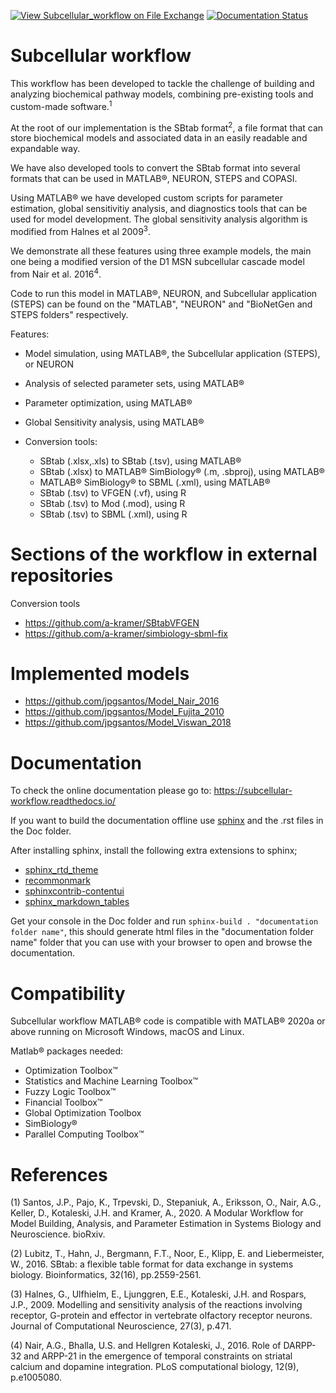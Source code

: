 [![View Subcellular_workflow on File Exchange](https://www.mathworks.com/matlabcentral/images/matlab-file-exchange.svg)](https://se.mathworks.com/matlabcentral/fileexchange/89293-subcellular_workflow) [![Documentation Status](https://readthedocs.org/projects/subcellular-workflow/badge/?version=latest)](https://subcellular-workflow.readthedocs.io/en/latest/?badge=latest)

Subcellular workflow
====================

This workflow has been developed to tackle the challenge of building and analyzing biochemical pathway models, combining pre-existing tools and custom-made software.<sup>1</sup>

At the root of our implementation is the SBtab format<sup>2</sup>, a file format that can store biochemical models and associated data in an easily readable and expandable way.

We have also developed tools to convert the SBtab format into several formats that can be used in MATLAB&reg;, NEURON, STEPS and COPASI.

Using MATLAB&reg; we have developed custom scripts for parameter estimation, global sensitivitiy analysis, and diagnostics tools that can be used for model development. The global sensitivity analysis algorithm is modified from Halnes et al 2009<sup>3</sup>.


We demonstrate all these features using three example models, the main one being a modified version of the D1 MSN subcellular cascade model from Nair et al. 2016<sup>4</sup>.

Code to run this model in MATLAB&reg;, NEURON, and Subcellular application (STEPS) can be found on the "MATLAB", "NEURON" and "BioNetGen and STEPS folders" respectively.

Features:

* Model simulation, using MATLAB&reg;,  the Subcellular application (STEPS), or NEURON
* Analysis of selected parameter sets, using MATLAB&reg;
* Parameter optimization, using MATLAB&reg;
* Global Sensitivity analysis, using MATLAB&reg;
* Conversion tools:

  * SBtab (.xlsx,.xls) to SBtab (.tsv), using MATLAB&reg;
  * SBtab (.xlsx) to MATLAB&reg; SimBiology&reg; (.m, .sbproj), using MATLAB&reg;
  * MATLAB&reg; SimBiology&reg; to SBML (.xml), using MATLAB&reg;
  * SBtab (.tsv) to VFGEN (.vf), using R
  * SBtab (.tsv) to Mod (.mod), using R
  * SBtab (.tsv) to SBML (.xml), using R
  
# Sections of the workflow in external repositories

Conversion tools

* https://github.com/a-kramer/SBtabVFGEN
* https://github.com/a-kramer/simbiology-sbml-fix

# Implemented models

* https://github.com/jpgsantos/Model_Nair_2016
* https://github.com/jpgsantos/Model_Fujita_2010
* https://github.com/jpgsantos/Model_Viswan_2018

# Documentation

To check the online documentation please go to: https://subcellular-workflow.readthedocs.io/

If you want to build the documentation offline use [sphinx](https://www.sphinx-doc.org/en/master/) and the .rst files in the Doc folder.

After installing sphinx, install the following extra extensions to sphinx;

* [sphinx_rtd_theme](https://pypi.org/project/sphinx-rtd-theme/)
* [recommonmark](https://recommonmark.readthedocs.io/)
* [sphinxcontrib-contentui](https://sphinxcontrib-contentui.readthedocs.io/en/latest/installation.html)
* [sphinx_markdown_tables](https://pypi.org/project/sphinx-markdown-tables/)

Get your console in the Doc folder and run `sphinx-build . "documentation folder name"`, this should generate html files in the "documentation folder name" folder that you can use with your browser to open and browse the documentation.

# Compatibility

Subcellular workflow MATLAB&reg; code is compatible with MATLAB&reg; 2020a or above running on Microsoft Windows, macOS and Linux.

Matlab&reg; packages needed:

  * Optimization Toolbox&trade;
  * Statistics and Machine Learning Toolbox&trade;
  * Fuzzy Logic Toolbox&trade;
  * Financial Toolbox&trade;
  * Global Optimization Toolbox
  * SimBiology&reg;
  * Parallel Computing Toolbox&trade;

# References

(1) Santos, J.P., Pajo, K., Trpevski, D., Stepaniuk, A., Eriksson, O., Nair, A.G., Keller, D., Kotaleski, J.H. and Kramer, A., 2020. A Modular Workflow for Model Building, Analysis, and Parameter Estimation in Systems Biology and Neuroscience. bioRxiv.

(2) Lubitz, T., Hahn, J., Bergmann, F.T., Noor, E., Klipp, E. and Liebermeister, W., 2016. SBtab: a flexible table format for data exchange in systems biology. Bioinformatics, 32(16), pp.2559-2561.

(3) Halnes, G., Ulfhielm, E., Ljunggren, E.E., Kotaleski, J.H. and Rospars, J.P., 2009. Modelling and sensitivity analysis of the reactions involving receptor, G-protein and effector in vertebrate olfactory receptor neurons. Journal of Computational Neuroscience, 27(3), p.471.

(4) Nair, A.G., Bhalla, U.S. and Hellgren Kotaleski, J., 2016. Role of DARPP-32 and ARPP-21 in the emergence of temporal constraints on striatal calcium and dopamine integration. PLoS computational biology, 12(9), p.e1005080.
